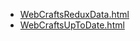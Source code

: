 * [WebCraftsReduxData.html](WebCraftsReduxData.html)
* [WebCraftsUpToDate.html](WebCraftsUpToDate.html)
